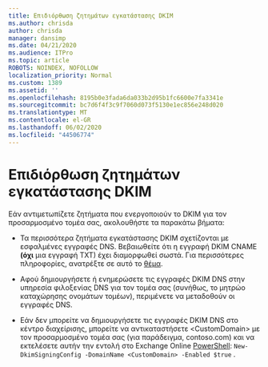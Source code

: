 ```yaml
---
title: Επιδιόρθωση ζητημάτων εγκατάστασης DKIM
ms.author: chrisda
author: chrisda
manager: dansimp
ms.date: 04/21/2020
ms.audience: ITPro
ms.topic: article
ROBOTS: NOINDEX, NOFOLLOW
localization_priority: Normal
ms.custom: 1389
ms.assetid: ''
ms.openlocfilehash: 8195b0e3fada6da033b2d95b1fc6600e7fa3341e
ms.sourcegitcommit: bc7d6f4f3c9f7060d073f5130e1ec856e248d020
ms.translationtype: MT
ms.contentlocale: el-GR
ms.lasthandoff: 06/02/2020
ms.locfileid: "44506774"
---
```

# <a name="fix-dkim-setup-issues"></a>Επιδιόρθωση ζητημάτων εγκατάστασης DKIM

Εάν αντιμετωπίζετε ζητήματα που ενεργοποιούν το DKIM για τον προσαρμοσμένο τομέα σας, ακολουθήστε τα παρακάτω βήματα:

- Τα περισσότερα ζητήματα εγκατάστασης DKIM σχετίζονται με εσφαλμένες εγγραφές DNS. Βεβαιωθείτε ότι η εγγραφή DKIM CNAME **(όχι** μια εγγραφή TXT) έχει διαμορφωθεί σωστά. Για περισσότερες πληροφορίες, ανατρέξτε σε αυτό το [θέμα](https://docs.microsoft.com/microsoft-365/security/office-365-security/use-dkim-to-validate-outbound-email#steps-you-need-to-do-to-manually-set-up-dkim).

- Αφού δημιουργήσετε ή ενημερώσετε τις εγγραφές DKIM DNS στην υπηρεσία φιλοξενίας DNS για τον τομέα σας (συνήθως, το μητρώο καταχώρησης ονομάτων τομέων), περιμένετε να μεταδοθούν οι εγγραφές DNS.

- Εάν δεν μπορείτε να δημιουργήσετε τις εγγραφές DKIM DNS στο κέντρο διαχείρισης, μπορείτε να αντικαταστήσετε \<CustomDomain\> με τον προσαρμοσμένο τομέα σας (για παράδειγμα, contoso.com) και να εκτελέσετε αυτήν την εντολή στο Exchange Online [PowerShell](https://docs.microsoft.com/powershell/exchange/exchange-online/connect-to-exchange-online-powershell/connect-to-exchange-online-powershell): `New-DkimSigningConfig -DomainName <CustomDomain> -Enabled $true` .
